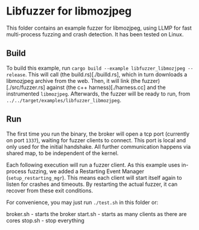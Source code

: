 # Libfuzzer for libmozjpeg

This folder contains an example fuzzer for libmozjpeg, using LLMP for fast multi-process fuzzing and crash detection.
It has been tested on Linux.

## Build

To build this example, run `cargo build --example libfuzzer_libmozjpeg --release`.
This will call (the build.rs)[./builld.rs], which in turn downloads a libmozjpeg archive from the web.
Then, it will link (the fuzzer)[./src/fuzzer.rs] against (the c++ harness)[./harness.cc] and the instrumented `libmozjpeg`.
Afterwards, the fuzzer will be ready to run, from `../../target/examples/libfuzzer_libmozjpeg`.

## Run

The first time you run the binary, the broker will open a tcp port (currently on port `1337`), waiting for fuzzer clients to connect. This port is local and only used for the initial handshake. All further communication happens via shared map, to be independent of the kernel.

Each following execution will run a fuzzer client.
As this example uses in-process fuzzing, we added a Restarting Event Manager (`setup_restarting_mgr`).
This means each client will start itself again to listen for crashes and timeouts.
By restarting the actual fuzzer, it can recover from these exit conditions.

For convenience, you may just run `./test.sh` in this folder or:

broker.sh - starts the broker
start.sh - starts as many clients as there are cores
stop.sh - stop everything


